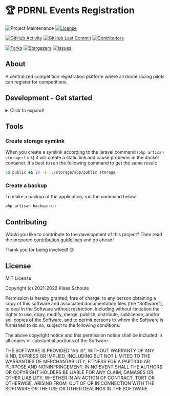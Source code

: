 <!--
*** To avoid retyping too much info. Do a search and replace for the following:
*** github_username, repo_name
-->

# 🏆 PDRNL Events Registration
<!-- PROJECT SHIELDS -->
![Project Maintenance][maintenance-shield]
[![License][license-shield]](LICENSE.md)

[![GitHub Activity][commits-shield]][commits]
[![GitHub Last Commit][last-commit-shield]][commits]
[![Contributors][contributors-shield]][contributors-url]

[![Forks][forks-shield]][forks-url]
[![Stargazers][stars-shield]][stars-url]
[![Issues][issues-shield]][issues-url]

## About

A centralized competition registration platform where all drone racing pilots can register for competitions.

## Development - Get started
<details>
  <summary>Click to expand!</summary>

## Requirements

- [Docker](https://www.docker.com) (and docker-compose)
- [Composer](https://getcomposer.org)
- [Nginx proxy manager](https://nginxproxymanager.com) (optional)

You can start developing in 2 ways:
### Devcontainers

1. Clone the repository
2. Reopen in container
3. When the container build is finished: `bash init.sh`

### Docker

How to start with this Laravel Docker template:

1. Clone the repository
2. Create a `.env` file and make an symbolic link

```bash
cp ./laravel/.env.example ./laravel/.env
ln -s laravel/.env .env
```

3. Inside the `.env` file give the following variables a value
    - `APP_NAME`
    - `DOCKER_IMAGE_NAME`
    - `DB_HOST`
    - `DB_DATABASE`
    - `DB_USERNAME`
    - `DB_PASSWORD`
    - `DB_ROOT_PASSWORD`

4. Change the port numbers according to your situation
    - `DB_PORT`
    - `HOST_HTTP_PORT`
    - `HOST_HTTPS_PORT`

> NOTE: if you are going to use your Laravel environment in combination with a domain name and SSL, change the `APP_ENV` to **production**.

5. Install the composer packages and generate a key

```bash
cd laravel && composer install && php artisan key:generate && cd ..
```

6. Create an symbolic link to for the storage folder
```bash
cd laracel && php artisan storage:link && cd ..
```

## Run

When you have done the getting started part, it's time to start the docker containers.

```bash
docker-compose up -d --build
```

After this only do a Laravel migration to the database and you are ready!

```bash
cd laravel && php artisan migrate
```
</details>

## Tools

### Create storage symlink

When you create a symlink according to the laravel command (`php artisan storage:link`) it will create a static link and
cause problems in the docker container. It's best to run the following command to get the same result:

```bash
cd public && ln -s ../storage/app/public storage
```

### Create a backup

To make a backup of the application, run the command below.

```bash
php artisan backup:run
```

## Contributing

Would you like to contribute to the development of this project? Then read the prepared [contribution guidelines](CONTRIBUTING.md) and go ahead!

Thank you for being involved! :heart_eyes:

## License

MIT License

Copyright (c) 2021-2022 Klaas Schoute

Permission is hereby granted, free of charge, to any person obtaining a copy
of this software and associated documentation files (the "Software"), to deal
in the Software without restriction, including without limitation the rights
to use, copy, modify, merge, publish, distribute, sublicense, and/or sell
copies of the Software, and to permit persons to whom the Software is
furnished to do so, subject to the following conditions:

The above copyright notice and this permission notice shall be included in all
copies or substantial portions of the Software.

THE SOFTWARE IS PROVIDED "AS IS", WITHOUT WARRANTY OF ANY KIND, EXPRESS OR
IMPLIED, INCLUDING BUT NOT LIMITED TO THE WARRANTIES OF MERCHANTABILITY,
FITNESS FOR A PARTICULAR PURPOSE AND NONINFRINGEMENT. IN NO EVENT SHALL THE
AUTHORS OR COPYRIGHT HOLDERS BE LIABLE FOR ANY CLAIM, DAMAGES OR OTHER
LIABILITY, WHETHER IN AN ACTION OF CONTRACT, TORT OR OTHERWISE, ARISING FROM,
OUT OF OR IN CONNECTION WITH THE SOFTWARE OR THE USE OR OTHER DEALINGS IN THE
SOFTWARE.

<!-- MARKDOWN LINKS & IMAGES -->
[maintenance-shield]: https://img.shields.io/maintenance/yes/2022.svg?style=for-the-badge
[contributors-shield]: https://img.shields.io/github/contributors/platformdroneracingnl/racing-events.svg?style=for-the-badge
[contributors-url]: https://github.com/platformdroneracingnl/racing-events/graphs/contributors
[forks-shield]: https://img.shields.io/github/forks/platformdroneracingnl/racing-events.svg?style=for-the-badge
[forks-url]: https://github.com/platformdroneracingnl/racing-events/network/members
[stars-shield]: https://img.shields.io/github/stars/platformdroneracingnl/racing-events.svg?style=for-the-badge
[stars-url]: https://github.com/platformdroneracingnl/racing-events/stargazers
[issues-shield]: https://img.shields.io/github/issues/platformdroneracingnl/racing-events.svg?style=for-the-badge
[issues-url]: https://github.com/platformdroneracingnl/racing-events/issues
[license-shield]: https://img.shields.io/github/license/platformdroneracingnl/racing-events.svg?style=for-the-badge
[commits-shield]: https://img.shields.io/github/commit-activity/y/platformdroneracingnl/racing-events.svg?style=for-the-badge
[commits]: https://github.com/platformdroneracingnl/racing-events/commits/master
[last-commit-shield]: https://img.shields.io/github/last-commit/platformdroneracingnl/racing-events.svg?style=for-the-badge